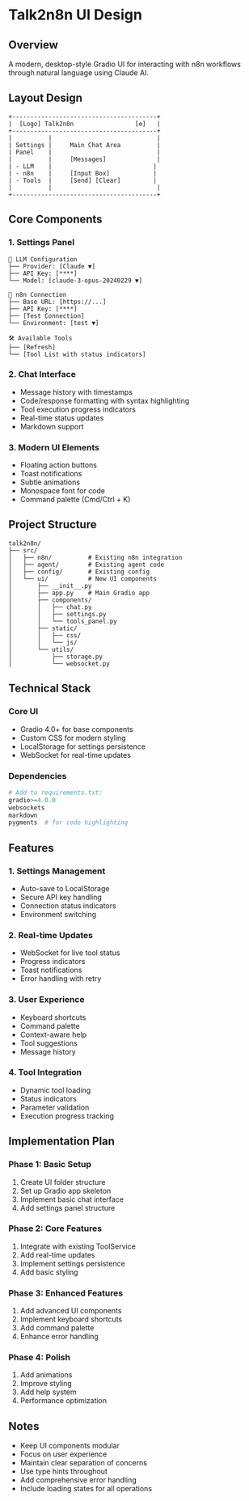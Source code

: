 # Talk2n8n UI Design

## Overview
A modern, desktop-style Gradio UI for interacting with n8n workflows through natural language using Claude AI.

## Layout Design
```
+----------------------------------------+
|  [Logo] Talk2n8n                 [⚙️]   |
+----------------------------------------+
|          |                             |
| Settings |     Main Chat Area          |
| Panel    |                             |
|          |     [Messages]              |
| - LLM    |                            |
| - n8n    |     [Input Box]            |
| - Tools  |     [Send] [Clear]         |
|          |                             |
+----------------------------------------+
```

## Core Components

### 1. Settings Panel

```
🔑 LLM Configuration
├── Provider: [Claude ▼]
├── API Key: [****] 
└── Model: [claude-3-opus-20240229 ▼]

🔌 n8n Connection
├── Base URL: [https://...]
├── API Key: [****]
├── [Test Connection]
└── Environment: [test ▼]

🛠️ Available Tools
├── [Refresh]
└── [Tool List with status indicators]
```

### 2. Chat Interface
- Message history with timestamps
- Code/response formatting with syntax highlighting
- Tool execution progress indicators
- Real-time status updates
- Markdown support

### 3. Modern UI Elements
- Floating action buttons
- Toast notifications
- Subtle animations
- Monospace font for code
- Command palette (Cmd/Ctrl + K)

## Project Structure

```
talk2n8n/
├── src/
│   ├── n8n/          # Existing n8n integration
│   ├── agent/        # Existing agent code
│   ├── config/       # Existing config
│   └── ui/           # New UI components
│       ├── __init__.py
│       ├── app.py    # Main Gradio app
│       ├── components/
│       │   ├── chat.py
│       │   ├── settings.py
│       │   └── tools_panel.py
│       ├── static/
│       │   ├── css/
│       │   └── js/
│       └── utils/
│           ├── storage.py
│           └── websocket.py
```

## Technical Stack

### Core UI
- Gradio 4.0+ for base components
- Custom CSS for modern styling
- LocalStorage for settings persistence
- WebSocket for real-time updates

### Dependencies

```python
# Add to requirements.txt:
gradio>=4.0.0
websockets
markdown
pygments  # for code highlighting
```

## Features

### 1. Settings Management
- Auto-save to LocalStorage
- Secure API key handling
- Connection status indicators
- Environment switching

### 2. Real-time Updates
- WebSocket for live tool status
- Progress indicators
- Toast notifications
- Error handling with retry

### 3. User Experience
- Keyboard shortcuts
- Command palette
- Context-aware help
- Tool suggestions
- Message history

### 4. Tool Integration
- Dynamic tool loading
- Status indicators
- Parameter validation
- Execution progress tracking

## Implementation Plan

### Phase 1: Basic Setup
1. Create UI folder structure
2. Set up Gradio app skeleton
3. Implement basic chat interface
4. Add settings panel structure

### Phase 2: Core Features
1. Integrate with existing ToolService
2. Add real-time updates
3. Implement settings persistence
4. Add basic styling

### Phase 3: Enhanced Features
1. Add advanced UI components
2. Implement keyboard shortcuts
3. Add command palette
4. Enhance error handling

### Phase 4: Polish
1. Add animations
2. Improve styling
3. Add help system
4. Performance optimization

## Notes
- Keep UI components modular
- Focus on user experience
- Maintain clear separation of concerns
- Use type hints throughout
- Add comprehensive error handling
- Include loading states for all operations
